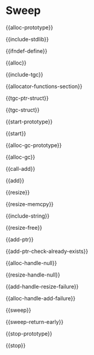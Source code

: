 # Sweep

{{alloc-prototype}}

{{include-stdlib}}

{{ifndef-define}}

{{alloc}}

{{include-tgc}}

{{allocator-functions-section}}

{{tgc-ptr-struct}}

{{tgc-struct}}

{{start-prototype}}

{{start}}

{{alloc-gc-prototype}}

{{alloc-gc}}

{{call-add}}

{{add}}

{{resize}}

{{resize-memcpy}}

{{include-string}}

{{resize-free}}

{{add-ptr}}

{{add-ptr-check-already-exists}}

{{alloc-handle-null}}

{{resize-handle-null}}

{{add-handle-resize-failure}}

{{alloc-handle-add-failure}}

{{sweep}}

{{sweep-return-early}}

{{stop-prototype}}

{{stop}}

